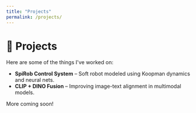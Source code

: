 ```yaml
---
title: "Projects"
permalink: /projects/
---
```


# 🚀 Projects

Here are some of the things I've worked on:

- **SpiRob Control System** – Soft robot modeled using Koopman dynamics and neural nets.
- **CLIP + DINO Fusion** – Improving image-text alignment in multimodal models.

More coming soon!
